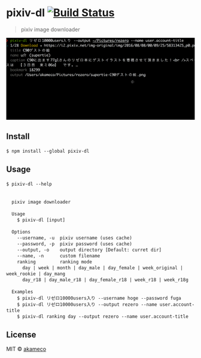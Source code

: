 # pixiv-dl [![Build Status](https://travis-ci.org/akameco/pixiv-dl.svg?branch=master)](https://travis-ci.org/akameco/pixiv-dl)

> pixiv image downloader

<img src="screenshot.gif">


## Install

```
$ npm install --global pixiv-dl
```

## Usage

```
$ pixiv-dl --help


  pixiv image downloader

  Usage
    $ pixiv-dl [input]

  Options
    --username, -u  pixiv username (uses cache)
    --password, -p  pixiv password (uses cache)
    --output, -o    output directory [Default: curret dir]
    --name, -n      custom filename
    ranking         ranking mode
      day | week | month | day_male | day_female | week_original | week_rookie | day_mang
      day_r18 | day_male_r18 | day_female_r18 | week_r18 | week_r18g

  Examples
    $ pixiv-dl リゼロ10000users入り --username hoge --password fuga
    $ pixiv-dl リゼロ10000users入り --output rezero --name user.account-title
    $ pixiv-dl ranking day --output rezero --name user.account-title
```

## License

MIT © [akameco](http://akameco.github.io)
